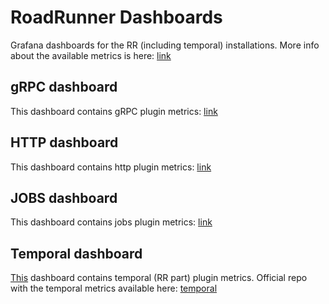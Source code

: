 # RoadRunner Dashboards

Grafana dashboards for the RR (including temporal) installations. More info about the available metrics is here: [link](../metrics.md)

## gRPC dashboard

This dashboard contains gRPC plugin metrics: [link](./grpc.md)

## HTTP dashboard

This dashboard contains http plugin metrics: [link](./http.md)

## JOBS dashboard

This dashboard contains jobs plugin metrics: [link](./jobs.md)

## Temporal dashboard

[This](./temporal.md) dashboard contains temporal (RR part) plugin metrics.
Official repo with the temporal metrics available here: [temporal](https://github.com/temporalio/dashboards)
